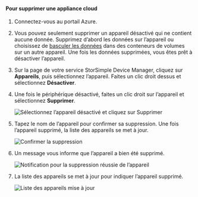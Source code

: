 #### <a name="to-delete-a-cloud-appliance"></a>Pour supprimer une appliance cloud

1. Connectez-vous au portail Azure.
2. Vous pouvez seulement supprimer un appareil désactivé qui ne contient aucune donnée. Supprimez d’abord les données sur l’appareil ou choisissez de [basculer les données](../articles/storsimple/storsimple-8000-device-failover-cloud-appliance.md) dans des conteneurs de volumes sur un autre appareil. Une fois les données supprimées, vous êtes prêt à désactiver l’appareil.
3. Sur la page de votre service StorSimple Device Manager, cliquez sur **Appareils**, puis sélectionnez l’appareil. Faites un clic droit dessus et sélectionnez **Désactiver**.
4. Une fois le périphérique désactivé, faites un clic droit sur l’appareil et sélectionnez **Supprimer**.

    ![Sélectionnez l’appareil désactivé et cliquez sur Supprimer](./media/storsimple-8000-delete-cloud-appliance/delete-cloud-appliance1.png)

5. Tapez le nom de l’appareil pour confirmer sa suppression. Une fois l’appareil supprimé, la liste des appareils se met à jour.

    ![Confirmer la suppression](./media/storsimple-8000-delete-cloud-appliance/delete-cloud-appliance2.png)

6. Un message vous informe que l’appareil a bien été supprimé.

    ![Notification pour la suppression réussie de l’appareil](./media/storsimple-8000-delete-cloud-appliance/delete-cloud-appliance4.png)

7. La liste des appareils se met à jour pour indiquer l’appareil supprimé.

    ![Liste des appareils mise à jour](./media/storsimple-8000-delete-cloud-appliance/delete-cloud-appliance5.png)
